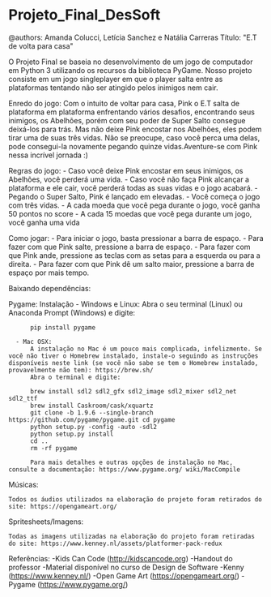 # Projeto_Final_DesSoft

@authors: Amanda Colucci, Letícia Sanchez e Natália Carreras
Título: "E.T de volta para casa"

O Projeto Final se baseia no desenvolvimento de um jogo de computador em Python 3 utilizando os recursos da biblioteca PyGame. Nosso projeto consiste em um jogo singleplayer em que o player salta entre as plataformas tentando não ser atingido pelos inimigos nem cair. 

Enredo do jogo:
  Com o intuito de voltar para casa, Pink o E.T salta de plataforma em plataforma enfrentando vários desafios, encontrando seus inimigos, os Abelhões, porém com seu poder de Super Salto consegue deixá-los para trás. Mas não deixe Pink encostar nos Abelhões, eles podem tirar uma de suas três vidas. Não se preocupe, caso você perca uma delas, pode consegui-la novamente pegando quinze vidas.Aventure-se com Pink nessa incrível jornada :)
  
  Regras do jogo:
    - Caso você deixe Pink encostar em seus inimigos, os Abelhões, você perderá uma vida.
    - Caso você não faça Pink alcançar a plataforma e ele cair, você perderá todas as suas vidas e o jogo acabará.
    - Pegando o Super Salto, Pink é lançado em elevadas. 
    - Você começa o jogo com três vidas.
    - A cada moeda que você pega durante o jogo, você ganha 50 pontos no score 
    - A cada 15 moedas que você pega durante um jogo, você ganha uma vida

  Como jogar:
    - Para iniciar o jogo, basta pressionar a barra de espaço. 
    - Para fazer com que Pink salte, pressione a barra de espaço.
    - Para fazer com que Pink ande, pressione as teclas com as setas para a esquerda ou para a direita.
    - Para fazer com que Pink dê um salto maior, pressione a barra de espaço por mais tempo.

  Baixando dependências:

  Pygame:
    Instalação
      - Windows e Linux:
          Abra o seu terminal (Linux) ou Anaconda Prompt (Windows) e digite:

          pip install pygame

      - Mac OSX:
          A instalação no Mac é um pouco mais complicada, infelizmente. Se você não tiver o Homebrew instalado, instale-o seguindo as instruções disponíveis neste link (se você não sabe se tem o Homebrew instalado, provavelmente não tem): https://brew.sh/
          Abra o terminal e digite:

          brew install sdl2 sdl2_gfx sdl2_image sdl2_mixer sdl2_net sdl2_ttf
          brew install Caskroom/cask/xquartz
          git clone -b 1.9.6 --single-branch https://github.com/pygame/pygame.git cd pygame
          python setup.py -config -auto -sdl2
          python setup.py install
          cd ..
          rm -rf pygame

          Para mais detalhes e outras opções de instalação no Mac, consulte a documentação: https://www.pygame.org/ wiki/MacCompile

  Músicas:

    Todos os áudios utilizados na elaboração do projeto foram retirados do site: https://opengameart.org/

  Spritesheets/Imagens:

    Todas as imagens utilizadas na elaboração do projeto foram retiradas do site: https://www.kenney.nl/assets/platformer-pack-redux

Referências:
  -Kids Can Code (http://kidscancode.org)
  -Handout do professor
  -Material disponível no curso de Design de Software
  -Kenny (https://www.kenney.nl/)
  -Open Game Art (https://opengameart.org/)
  -Pygame (https://www.pygame.org/)